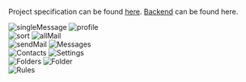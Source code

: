 Project specification can be found [here](https://drive.google.com/file/d/1kANI6EvRQaEhoOds8VnfSNNkPVYz_MOU/view?usp=sharing).
[Backend](https://github.com/aleksandark99/Email-Client---Spring-Boot) can be found here.

![singleMessage](https://user-images.githubusercontent.com/48245241/98266273-64aded00-1f8a-11eb-98ed-7a1f6c6da4f0.png)
![profile](https://user-images.githubusercontent.com/48245241/98266284-6677b080-1f8a-11eb-8bdf-a634473e9196.png)  
![sort](https://user-images.githubusercontent.com/48245241/98266286-67104700-1f8a-11eb-940c-4704b7d9929b.png)
![allMail](https://user-images.githubusercontent.com/48245241/98266288-67a8dd80-1f8a-11eb-9128-4b734911d1f1.png)  
![sendMail](https://user-images.githubusercontent.com/48245241/98266291-67a8dd80-1f8a-11eb-9545-44500a83ae66.png)
![Messages](https://user-images.githubusercontent.com/48245352/87992202-0e569480-cae8-11ea-834a-08395ea27e7b.jpg)  
![Contacts](https://user-images.githubusercontent.com/48245352/87992215-131b4880-cae8-11ea-814c-de5c31b22d89.jpg)
![Settings](https://user-images.githubusercontent.com/48245352/87992246-20d0ce00-cae8-11ea-92e7-40ede08bc8ec.jpg)  
![Folders](https://user-images.githubusercontent.com/48245352/87992264-27f7dc00-cae8-11ea-8443-288446610589.jpg)
![Folder](https://user-images.githubusercontent.com/48245352/87992272-2dedbd00-cae8-11ea-8255-9ee06db306c4.jpg)  
![Rules](https://user-images.githubusercontent.com/48245352/87992277-3219da80-cae8-11ea-9797-4a4271a1a4b0.jpg)
